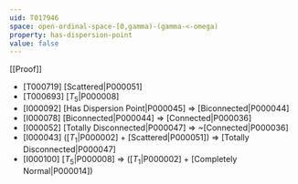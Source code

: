 ```yaml
---
uid: T017946
space: open-ordinal-space-[0,gamma)-(gamma-<-omega)
property: has-dispersion-point
value: false
---
```

[[Proof]]

* [T000719] [Scattered|P000051]
* [T000693] [$T_5$|P000008]
* [I000092] [Has Dispersion Point|P000045] => [Biconnected|P000044]
* [I000078] [Biconnected|P000044] => [Connected|P000036]
* [I000052] [Totally Disconnected|P000047] => ~[Connected|P000036]
* [I000043] ([$T_1$|P000002] + [Scattered|P000051]) => [Totally Disconnected|P000047]
* [I000100] [$T_5$|P000008] => ([$T_1$|P000002] + [Completely Normal|P000014])

